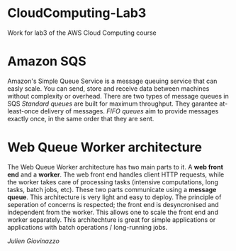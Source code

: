 # CloudComputing-Lab3
 Work for lab3 of the AWS Cloud Computing course

# Amazon SQS
Amazon's Simple Queue Service is a message queuing service that can easly scale. You can send, store and receive data between machines without complexity or overhead.
There are two types of message queues in SQS
*Standard queues* are built for maximum throughput. They garantee at-least-once delivery of messages.
*FIFO queues* aim to provide messages exactly once, in the same order that they are sent.

# Web Queue Worker architecture
The Web Queue Worker architecture has two main parts to it. A **web front end** and a **worker**. The web front end handles client HTTP requests, while the worker takes care of processing tasks (intensive computations, long tasks, batch jobs, etc). These two parts communicate using a **message queue**.
This architecture is very light and easy to deploy. The principle of seperation of concerns is respected; the front end is desyncronised and independent from the worker. This allows one to scale the front end and worker separately.
This architechture is great for simple applications or applications with batch operations / long-running jobs.


*Julien Giovinazzo*